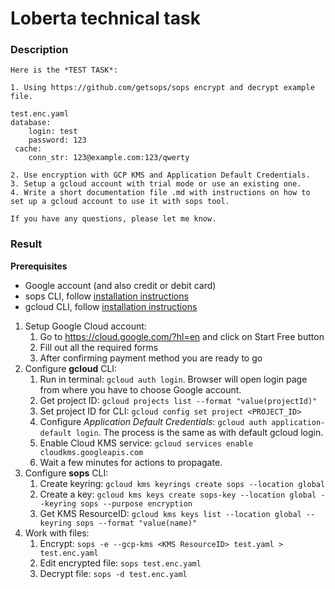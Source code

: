 # Loberta technical task

### Description
```
Here is the *TEST TASK*:

1. Using https://github.com/getsops/sops encrypt and decrypt example file.

test.enc.yaml
database:
    login: test
    password: 123
 cache:
    conn_str: 123@example.com:123/qwerty

2. Use encryption with GCP KMS and Application Default Credentials.
3. Setup a gcloud account with trial mode or use an existing one. 
4. Write a short documentation file .md with instructions on how to set up a gcloud account to use it with sops tool.

If you have any questions, please let me know.
```
### Result
**Prerequisites**
- Google account (and also credit or debit card)
- sops CLI, follow [installation instructions](https://github.com/getsops/sops/releases)
- gcloud CLI, follow [installation instructions](https://cloud.google.com/sdk/docs/install)

1. Setup Google Cloud account:
    1. Go to https://cloud.google.com/?hl=en and click on Start Free button
    2. Fill out all the required forms
    3. After confirming payment method you are ready to go
2. Configure **gcloud** CLI:
    1. Run in terminal: `gcloud auth login`. Browser will open login page from
        where you have to choose Google account.
    2. Get project ID: `gcloud projects list --format "value(projectId)"`
    3. Set project ID for CLI: `gcloud config set project <PROJECT_ID>`
    4. Configure *Application Default Credentials*: `gcloud auth application-default login`.
        The process is the same as with default gcloud login.
    5. Enable Cloud KMS service: `gcloud services enable cloudkms.googleapis.com`
    6. Wait a few minutes for actions to propagate.
3. Configure **sops** CLI:
    1. Create keyring: `gcloud kms keyrings create sops --location global`
    2. Create a key: `gcloud kms keys create sops-key --location global
        --keyring sops --purpose encryption`
    3. Get KMS ResourceID: `gcloud kms keys list --location global --keyring sops
        --format "value(name)"`
4. Work with files:
    1. Encrypt: `sops -e --gcp-kms <KMS ResourceID> test.yaml > test.enc.yaml`
    2. Edit encrypted file: `sops test.enc.yaml`
    3. Decrypt file: `sops -d test.enc.yaml`

